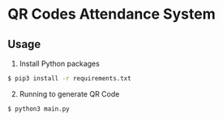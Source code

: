 # QR Codes Attendance System

## Usage

1. Install Python packages

```sh
$ pip3 install -r requirements.txt
```

2. Running to generate QR Code

```sh
$ python3 main.py
```
